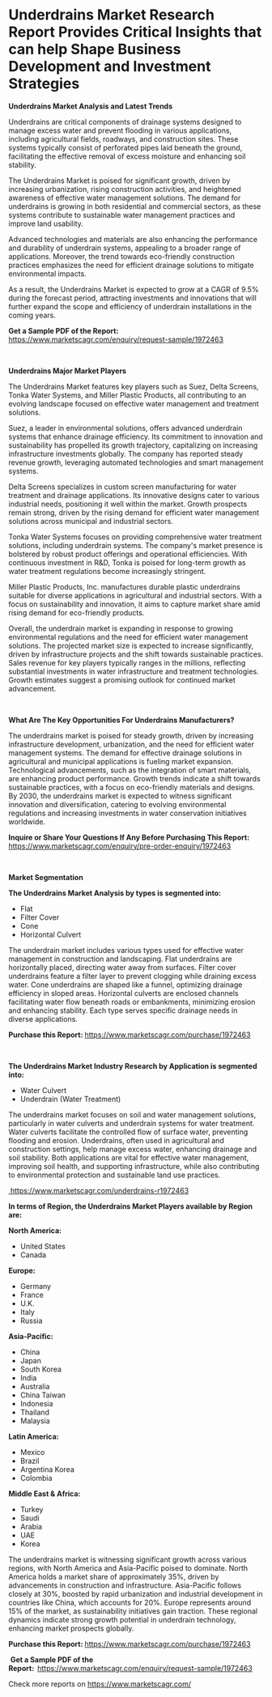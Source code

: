 <p><h1>Underdrains Market Research Report Provides Critical Insights that can help Shape Business Development and Investment Strategies</h1></p><p><strong>Underdrains Market Analysis and Latest Trends</strong></p>
<p><p>Underdrains are critical components of drainage systems designed to manage excess water and prevent flooding in various applications, including agricultural fields, roadways, and construction sites. These systems typically consist of perforated pipes laid beneath the ground, facilitating the effective removal of excess moisture and enhancing soil stability. </p><p>The Underdrains Market is poised for significant growth, driven by increasing urbanization, rising construction activities, and heightened awareness of effective water management solutions. The demand for underdrains is growing in both residential and commercial sectors, as these systems contribute to sustainable water management practices and improve land usability. </p><p>Advanced technologies and materials are also enhancing the performance and durability of underdrain systems, appealing to a broader range of applications. Moreover, the trend towards eco-friendly construction practices emphasizes the need for efficient drainage solutions to mitigate environmental impacts. </p><p>As a result, the Underdrains Market is expected to grow at a CAGR of 9.5% during the forecast period, attracting investments and innovations that will further expand the scope and efficiency of underdrain installations in the coming years.</p></p>
<p><strong>Get a Sample PDF of the Report:&nbsp;</strong> <a href="https://www.marketscagr.com/enquiry/request-sample/1972463?utm_campaign=1944&utm_medium=2&utm_source=Github&utm_content=ia&utm_term=20022025&utm_id=underdrains">https://www.marketscagr.com/enquiry/request-sample/1972463</a></p>
<p>&nbsp;</p>
<p><strong>Underdrains Major Market Players</strong></p>
<p><p>The Underdrains Market features key players such as Suez, Delta Screens, Tonka Water Systems, and Miller Plastic Products, all contributing to an evolving landscape focused on effective water management and treatment solutions. </p><p>Suez, a leader in environmental solutions, offers advanced underdrain systems that enhance drainage efficiency. Its commitment to innovation and sustainability has propelled its growth trajectory, capitalizing on increasing infrastructure investments globally. The company has reported steady revenue growth, leveraging automated technologies and smart management systems.</p><p>Delta Screens specializes in custom screen manufacturing for water treatment and drainage applications. Its innovative designs cater to various industrial needs, positioning it well within the market. Growth prospects remain strong, driven by the rising demand for efficient water management solutions across municipal and industrial sectors.</p><p>Tonka Water Systems focuses on providing comprehensive water treatment solutions, including underdrain systems. The company's market presence is bolstered by robust product offerings and operational efficiencies. With continuous investment in R&D, Tonka is poised for long-term growth as water treatment regulations become increasingly stringent.</p><p>Miller Plastic Products, Inc. manufactures durable plastic underdrains suitable for diverse applications in agricultural and industrial sectors. With a focus on sustainability and innovation, it aims to capture market share amid rising demand for eco-friendly products.</p><p>Overall, the underdrain market is expanding in response to growing environmental regulations and the need for efficient water management solutions. The projected market size is expected to increase significantly, driven by infrastructure projects and the shift towards sustainable practices. Sales revenue for key players typically ranges in the millions, reflecting substantial investments in water infrastructure and treatment technologies. Growth estimates suggest a promising outlook for continued market advancement.</p></p>
<p>&nbsp;</p>
<p><strong>What Are The Key Opportunities For Underdrains Manufacturers?</strong></p>
<p><p>The underdrains market is poised for steady growth, driven by increasing infrastructure development, urbanization, and the need for efficient water management systems. The demand for effective drainage solutions in agricultural and municipal applications is fueling market expansion. Technological advancements, such as the integration of smart materials, are enhancing product performance. Growth trends indicate a shift towards sustainable practices, with a focus on eco-friendly materials and designs. By 2030, the underdrains market is expected to witness significant innovation and diversification, catering to evolving environmental regulations and increasing investments in water conservation initiatives worldwide.</p></p>
<p><strong>Inquire or Share Your Questions If Any Before Purchasing This Report:</strong> <a href="https://www.marketscagr.com/enquiry/pre-order-enquiry/1972463?utm_campaign=1944&utm_medium=2&utm_source=Github&utm_content=ia&utm_term=20022025&utm_id=underdrains">https://www.marketscagr.com/enquiry/pre-order-enquiry/1972463</a></p>
<p>&nbsp;</p>
<p><strong>Market Segmentation</strong></p>
<p><strong>The Underdrains Market Analysis by types is segmented into:</strong></p>
<p><ul><li>Flat</li><li>Filter Cover</li><li>Cone</li><li>Horizontal Culvert</li></ul></p>
<p><p>The underdrain market includes various types used for effective water management in construction and landscaping. Flat underdrains are horizontally placed, directing water away from surfaces. Filter cover underdrains feature a filter layer to prevent clogging while draining excess water. Cone underdrains are shaped like a funnel, optimizing drainage efficiency in sloped areas. Horizontal culverts are enclosed channels facilitating water flow beneath roads or embankments, minimizing erosion and enhancing stability. Each type serves specific drainage needs in diverse applications.</p></p>
<p><strong>Purchase this Report:&nbsp;</strong><a href="https://www.marketscagr.com/purchase/1972463?utm_campaign=1944&utm_medium=2&utm_source=Github&utm_content=ia&utm_term=20022025&utm_id=underdrains">https://www.marketscagr.com/purchase/1972463</a></p>
<p>&nbsp;</p>
<p><strong>The Underdrains Market Industry Research by Application is segmented into:</strong></p>
<p><ul><li>Water Culvert</li><li>Underdrain (Water Treatment)</li></ul></p>
<p><p>The underdrains market focuses on soil and water management solutions, particularly in water culverts and underdrain systems for water treatment. Water culverts facilitate the controlled flow of surface water, preventing flooding and erosion. Underdrains, often used in agricultural and construction settings, help manage excess water, enhancing drainage and soil stability. Both applications are vital for effective water management, improving soil health, and supporting infrastructure, while also contributing to environmental protection and sustainable land use practices.</p></p>
<p><a href="https://www.marketscagr.com/underdrains-r1972463?utm_campaign=1944&utm_medium=2&utm_source=Github&utm_content=ia&utm_term=20022025&utm_id=underdrains">&nbsp;https://www.marketscagr.com/underdrains-r1972463</a></p>
<p><strong>In terms of Region, the Underdrains Market Players available by Region are:</strong></p>
<p>
    <p> <strong> North America: </strong>
        <ul>
            <li>United States</li>
            <li>Canada</li>
        </ul>
        </p> 
    <p> <strong> Europe: </strong>
        <ul>
            <li>Germany</li>
            <li>France</li>
            <li>U.K.</li>
            <li>Italy</li>
            <li>Russia</li>
        </ul>
        </p> 
    <p> <strong> Asia-Pacific: </strong>
        <ul>
            <li>China</li>
            <li>Japan</li>
            <li>South Korea</li>
            <li>India</li>
            <li>Australia</li>
            <li>China Taiwan</li>
            <li>Indonesia</li>
            <li>Thailand</li>
            <li>Malaysia</li>
        </ul>
        </p> 
    <p> <strong> Latin America: </strong>
        <ul>
            <li>Mexico</li>
            <li>Brazil</li>
            <li>Argentina Korea</li>
            <li>Colombia</li>
        </ul>
        </p> 
    <p> <strong> Middle East & Africa: </strong>
        <ul>
            <li>Turkey</li>
            <li>Saudi</li>
            <li>Arabia</li>
            <li>UAE</li>
            <li>Korea</li>
        </ul>
    </p>
    </p>
<p><p>The underdrains market is witnessing significant growth across various regions, with North America and Asia-Pacific poised to dominate. North America holds a market share of approximately 35%, driven by advancements in construction and infrastructure. Asia-Pacific follows closely at 30%, boosted by rapid urbanization and industrial development in countries like China, which accounts for 20%. Europe represents around 15% of the market, as sustainability initiatives gain traction. These regional dynamics indicate strong growth potential in underdrain technology, enhancing market prospects globally.</p></p>
<p><strong>Purchase this Report: </strong><a href="https://www.marketscagr.com/purchase/1972463?utm_campaign=1944&utm_medium=2&utm_source=Github&utm_content=ia&utm_term=20022025&utm_id=underdrains">https://www.marketscagr.com/purchase/1972463</a></p>
<p>&nbsp;<strong>Get a Sample PDF of the Report:&nbsp;&nbsp;</strong><a href="https://www.marketscagr.com/enquiry/request-sample/1972463?utm_campaign=1944&utm_medium=2&utm_source=Github&utm_content=ia&utm_term=20022025&utm_id=underdrains">https://www.marketscagr.com/enquiry/request-sample/1972463</a></p>
<p><strong></strong></p>
<p>Check more reports on <a href="https://www.marketscagr.com/?utm_campaign=1944&utm_medium=2&utm_source=Github&utm_content=ia&utm_term=20022025&utm_id=underdrains">https://www.marketscagr.com/</a></p>
